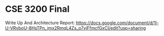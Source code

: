 # CSE 3200 Final
Write Up And Architecture Report: https://docs.google.com/document/d/1l-U-VRvboU-8HsTPn_jmx2RmqL4Zs_o7vjFfmcfGxCI/edit?usp=sharing
